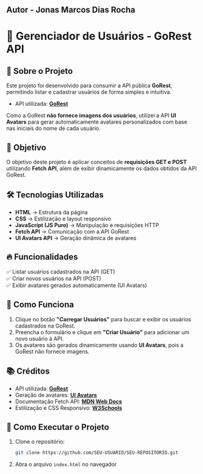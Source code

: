 ## Autor - Jonas Marcos Dias Rocha

# 🚀 Gerenciador de Usuários - GoRest API

## 📌 Sobre o Projeto
Este projeto foi desenvolvido para consumir a API pública **GoRest**, permitindo listar e cadastrar usuários de forma simples e intuitiva.  
- API utilizada: **[GoRest](https://gorest.co.in/)**


Como a GoRest **não fornece imagens dos usuários**, utilizei a API **UI Avatars** para gerar automaticamente avatares personalizados com base nas iniciais do nome de cada usuário.  

## 🎯 Objetivo  
O objetivo deste projeto é aplicar conceitos de **requisições GET e POST** utilizando **Fetch API**, além de exibir dinamicamente os dados obtidos da API GoRest.  

## 🛠 Tecnologias Utilizadas  
- **HTML** → Estrutura da página  
- **CSS** → Estilização e layout responsivo  
- **JavaScript (JS Puro)** → Manipulação e requisições HTTP  
- **Fetch API** → Comunicação com a API GoRest  
- **UI Avatars API** → Geração dinâmica de avatares  

## 🔥 Funcionalidades  
✅ Listar usuários cadastrados na API (GET)  
✅ Criar novos usuários na API (POST)  
✅ Exibir avatares gerados automaticamente (UI Avatars)   

## 📸 Como Funciona  
1. Clique no botão **"Carregar Usuários"** para buscar e exibir os usuários cadastrados na GoRest.  
2. Preencha o formulário e clique em **"Criar Usuário"** para adicionar um novo usuário à API.  
3. Os avatares são gerados dinamicamente usando **UI Avatars**, pois a GoRest não fornece imagens.  

## 📚 Créditos 
- API utilizada: **[GoRest](https://gorest.co.in/)**  
- Geração de avatares: **[UI Avatars](https://ui-avatars.com/)**  
- Documentação Fetch API: **[MDN Web Docs](https://developer.mozilla.org/en-US/docs/Web/API/Fetch_API)**  
- Estilização e CSS Responsivo: **[W3Schools](https://www.w3schools.com/)** 

## 🚀 Como Executar o Projeto  
1. Clone o repositório:  
   ```bash
   git clone https://github.com/SEU-USUARIO/SEU-REPOSITORIO.git
   ```
2. Abra o arquivo `index.html` no navegador
